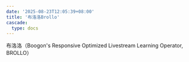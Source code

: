 ```yaml
---
date: '2025-08-23T12:05:39+08:00'
title: '布洛洛Brollo'
cascade:
  type: docs
---
```


布洛洛（Boogon's Responsive Optimized Livestream Learning Operator, BROLLO）